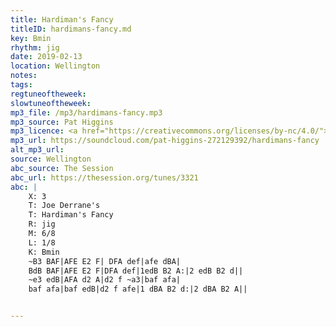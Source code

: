 ```yaml
---
title: Hardiman's Fancy
titleID: hardimans-fancy.md
key: Bmin
rhythm: jig
date: 2019-02-13
location: Wellington
notes:
tags:
regtuneoftheweek:
slowtuneoftheweek:
mp3_file: /mp3/hardimans-fancy.mp3
mp3_source: Pat Higgins
mp3_licence: <a href="https://creativecommons.org/licenses/by-nc/4.0/">CC-BY-NC-4.0</a>
mp3_url: https://soundcloud.com/pat-higgins-272129392/hardimans-fancy
alt_mp3_url:
source: Wellington
abc_source: The Session
abc_url: https://thesession.org/tunes/3321
abc: |
    X: 3
    T: Joe Derrane's
    T: Hardiman's Fancy
    R: jig
    M: 6/8
    L: 1/8
    K: Bmin
    ~B3 BAF|AFE E2 F| DFA def|afe dBA|
    BdB BAF|AFE E2 F|DFA def|1edB B2 A:|2 edB B2 d||
    ~e3 edB|AFA d2 A|d2 f ~a3|baf afa|
    baf afa|baf edB|d2 f afe|1 dBA B2 d:|2 dBA B2 A||


---
```


